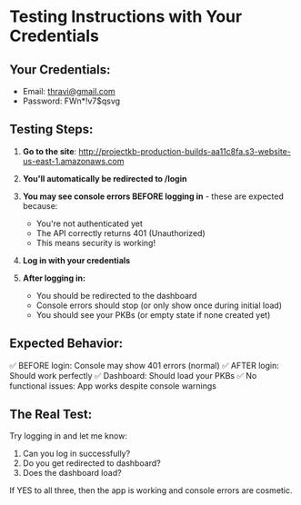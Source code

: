 # Testing Instructions with Your Credentials

## Your Credentials:
- Email: thravi@gmail.com
- Password: FWn*!v7$qsvg

## Testing Steps:

1. **Go to the site**: http://projectkb-production-builds-aa11c8fa.s3-website-us-east-1.amazonaws.com

2. **You'll automatically be redirected to /login**

3. **You may see console errors BEFORE logging in** - these are expected because:
   - You're not authenticated yet
   - The API correctly returns 401 (Unauthorized)
   - This means security is working!

4. **Log in with your credentials**

5. **After logging in:**
   - You should be redirected to the dashboard
   - Console errors should stop (or only show once during initial load)
   - You should see your PKBs (or empty state if none created yet)

## Expected Behavior:

✅ BEFORE login: Console may show 401 errors (normal)
✅ AFTER login: Should work perfectly
✅ Dashboard: Should load your PKBs
✅ No functional issues: App works despite console warnings

## The Real Test:

Try logging in and let me know:
1. Can you log in successfully?
2. Do you get redirected to dashboard?
3. Does the dashboard load?

If YES to all three, then the app is working and console errors are cosmetic.

